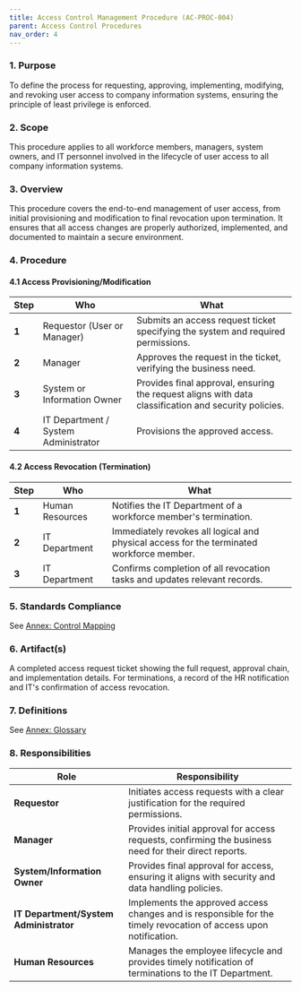 ```yaml
---
title: Access Control Management Procedure (AC-PROC-004)
parent: Access Control Procedures
nav_order: 4
---
```

### 1. Purpose

To define the process for requesting, approving, implementing, modifying, and revoking user access to company information systems, ensuring the principle of least privilege is enforced.

### 2. Scope

This procedure applies to all workforce members, managers, system owners, and IT personnel involved in the lifecycle of user access to all company information systems.

### 3. Overview

This procedure covers the end-to-end management of user access, from initial provisioning and modification to final revocation upon termination. It ensures that all access changes are properly authorized, implemented, and documented to maintain a secure environment.

### 4. Procedure

#### 4.1 Access Provisioning/Modification

| **Step** | **Who**                             | **What**                                                                                             |
| -------- | ----------------------------------- | ---------------------------------------------------------------------------------------------------- |
| **1**    | Requestor (User or Manager)         | Submits an access request ticket specifying the system and required permissions.                     |
| **2**    | Manager                             | Approves the request in the ticket, verifying the business need.                                     |
| **3**    | System or Information Owner         | Provides final approval, ensuring the request aligns with data classification and security policies. |
| **4**    | IT Department / System Administrator| Provisions the approved access.                                                                      |

#### 4.2 Access Revocation (Termination)

| **Step** | **Who**                             | **What**                                                                                             |
| -------- | ----------------------------------- | ---------------------------------------------------------------------------------------------------- |
| **1**    | Human Resources                     | Notifies the IT Department of a workforce member's termination.                                      |
| **2**    | IT Department                       | Immediately revokes all logical and physical access for the terminated workforce member.             |
| **3**    | IT Department                       | Confirms completion of all revocation tasks and updates relevant records.                            |

### 5. Standards Compliance

See [Annex: Control Mapping](../_annexes/control_mapping.md)

### 6. Artifact(s)

A completed access request ticket showing the full request, approval chain, and implementation details. For terminations, a record of the HR notification and IT's confirmation of access revocation.

### 7. Definitions

See [Annex: Glossary](../_annexes/glossary.md)

### 8. Responsibilities

| **Role**                              | **Responsibility**                                                                                             |
| ------------------------------------- | -------------------------------------------------------------------------------------------------------------- |
| **Requestor**                         | Initiates access requests with a clear justification for the required permissions.                             |
| **Manager**                           | Provides initial approval for access requests, confirming the business need for their direct reports.          |
| **System/Information Owner**          | Provides final approval for access, ensuring it aligns with security and data handling policies.               |
| **IT Department/System Administrator**| Implements the approved access changes and is responsible for the timely revocation of access upon notification. |
| **Human Resources**                   | Manages the employee lifecycle and provides timely notification of terminations to the IT Department.          |
